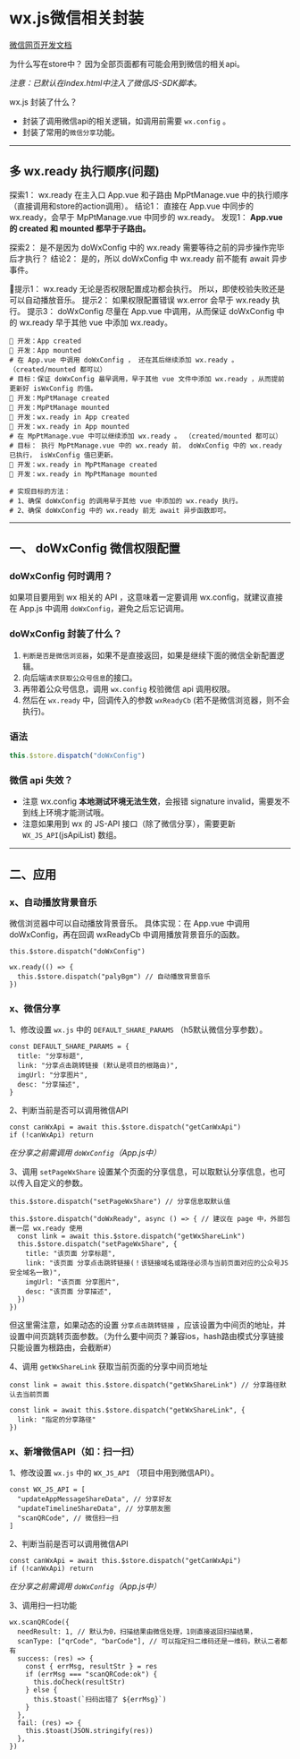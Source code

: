 # wx.js微信相关封装

[微信网页开发文档](https://developers.weixin.qq.com/doc/offiaccount/OA_Web_Apps/JS-SDK.html#49)

为什么写在store中？
因为全部页面都有可能会用到微信的相关api。

*注意：已默认在index.html中注入了微信JS-SDK脚本。*



wx.js 封装了什么？
- 封装了调用微信api的相关逻辑，如调用前需要 `wx.config` 。
- 封装了常用的`微信分享`功能。











---
## 多 wx.ready 执行顺序(问题)
探索1： wx.ready 在主入口 App.vue 和子路由 MpPtManage.vue 中的执行顺序（直接调用和store的action调用）。
结论1： 直接在 App.vue 中同步的 wx.ready，会早于 MpPtManage.vue 中同步的 wx.ready。
发现1： **App.vue 的 created 和 mounted 都早于子路由。**

探索2： 是不是因为 doWxConfig 中的 wx.ready 需要等待之前的异步操作完毕后才执行？
结论2： 是的，所以 doWxConfig 中 wx.ready 前不能有 await 异步事件。

提示1： wx.ready 无论是否权限配置成功都会执行。 所以，即使校验失败还是可以自动播放音乐。
提示2： 如果权限配置错误 wx.error 会早于 wx.ready 执行。
提示3： doWxConfig 尽量在 App.vue 中调用，从而保证 doWxConfig 中的 wx.ready 早于其他 vue 中添加 wx.ready。


``` shell
🚀 开发：App created
🚀 开发：App mounted
# 在 App.vue 中调用 doWxConfig ， 还在其后继续添加 wx.ready 。（created/mounted 都可以）
# 目标：保证 doWxConfig 最早调用，早于其他 vue 文件中添加 wx.ready ，从而提前更新好 isWxConfig 的值。
🚀 开发：MpPtManage created 
🚀 开发：MpPtManage mounted 
🚀 开发：wx.ready in App created
🚀 开发：wx.ready in App mounted
# 在 MpPtManage.vue 中可以继续添加 wx.ready 。 （created/mounted 都可以）
# 目标： 执行 MpPtManage.vue 中的 wx.ready 前， doWxConfig 中的 wx.ready 已执行， isWxConfig 值已更新。
🚀 开发：wx.ready in MpPtManage created
🚀 开发：wx.ready in MpPtManage mounted 

# 实现目标的方法：
# 1、确保 doWxConfig 的调用早于其他 vue 中添加的 wx.ready 执行。
# 2、确保 doWxConfig 中的 wx.ready 前无 await 异步函数即可。
```





---
## 一、 doWxConfig 微信权限配置

### doWxConfig 何时调用？
如果项目要用到 wx 相关的 API ，这意味着一定要调用 wx.config，就建议直接在 App.js 中调用 `doWxConfig`，避免之后忘记调用。

### doWxConfig 封装了什么？
1. `判断是否是微信浏览器`，如果不是直接返回，如果是继续下面的微信全新配置逻辑。
2. 向后端`请求获取公众号信息`的接口。
3. 再带着公众号信息，调用 `wx.config` 校验微信 api 调用权限。
4. 然后在 `wx.ready` 中，回调传入的参数 `wxReadyCb` (若不是微信浏览器，则不会执行)。

### 语法
``` js
this.$store.dispatch("doWxConfig")
```

### 微信 api 失效？
- 注意 wx.config **本地测试环境无法生效**，会报错 signature invalid，需要发不到线上环境才能测试哦。
- 注意如果用到 wx 的 JS-API 接口（除了微信分享），需要更新 `WX_JS_API`(jsApiList) 数组。











---
## 二、应用

### x、自动播放背景音乐
微信浏览器中可以自动播放背景音乐。
具体实现：在 App.vue 中调用 doWxConfig，再在回调 wxReadyCb 中调用播放背景音乐的函数。
``` JS
this.$store.dispatch("doWxConfig")

wx.ready(() => {
  this.$store.dispatch("palyBgm") // 自动播放背景音乐
})
```

### x、微信分享
1、修改设置 `wx.js` 中的 `DEFAULT_SHARE_PARAMS` （h5默认微信分享参数）。
``` JS
const DEFAULT_SHARE_PARAMS = {
  title: "分享标题",
  link: "分享点击跳转链接 (默认是项目的根路由)",
  imgUrl: "分享图片",
  desc: "分享描述",
}
```

2、判断当前是否可以调用微信API
``` JS
const canWxApi = await this.$store.dispatch("getCanWxApi")
if (!canWxApi) return
```
*在分享之前需调用 `doWxConfig`（App.js中）*

3、调用 `setPageWxShare` 设置某个页面的分享信息，可以取默认分享信息，也可以传入自定义的参数。
``` JS
this.$store.dispatch("setPageWxShare") // 分享信息取默认值

this.$store.dispatch("doWxReady", async () => { // 建议在 page 中，外部包裹一层 wx.ready 使用
  const link = await this.$store.dispatch("getWxShareLink")
  this.$store.dispatch("setPageWxShare", {
    title: "该页面 分享标题",
    link: "该页面 分享点击跳转链接(！该链接域名或路径必须与当前页面对应的公众号JS安全域名一致)",
    imgUrl: "该页面 分享图片",
    desc: "该页面 分享描述",
  })
})
```
但这里需注意，如果动态的设置 `分享点击跳转链接` ，应该设置为中间页的地址，并设置中间页跳转页面参数。（为什么要中间页？兼容ios，hash路由模式分享链接只能设置为根路由，会截断#）

4、调用 `getWxShareLink` 获取当前页面的分享中间页地址
``` JS
const link = await this.$store.dispatch("getWxShareLink") // 分享路径默认去当前页面

const link = await this.$store.dispatch("getWxShareLink", {
  link: "指定的分享路径"
})
```




### x、新增微信API（如：扫一扫）
1、修改设置 `wx.js` 中的 `WX_JS_API` （项目中用到微信API）。
``` JS
const WX_JS_API = [
  "updateAppMessageShareData", // 分享好友
  "updateTimelineShareData", // 分享朋友圈
  "scanQRCode", // 微信扫一扫
]
```
2、判断当前是否可以调用微信API
``` JS
const canWxApi = await this.$store.dispatch("getCanWxApi")
if (!canWxApi) return
```
*在分享之前需调用 `doWxConfig`（App.js中）*

3、调用扫一扫功能
``` JS
wx.scanQRCode({
  needResult: 1, // 默认为0，扫描结果由微信处理，1则直接返回扫描结果，
  scanType: ["qrCode", "barCode"], // 可以指定扫二维码还是一维码，默认二者都有
  success: (res) => {
    const { errMsg, resultStr } = res
    if (errMsg === "scanQRCode:ok") {
      this.doCheck(resultStr)
    } else {
      this.$toast(`扫码出错了 ${errMsg}`)
    }
  },
  fail: (res) => {
    this.$toast(JSON.stringify(res))
  },
})
```